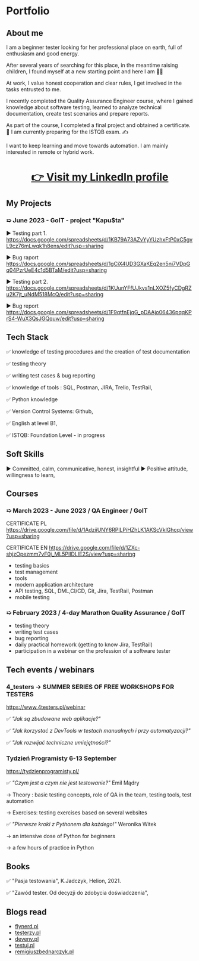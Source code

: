 # Portfolio

## About me
I am a beginner tester looking for her professional place on earth, full of enthusiasm and good energy. 

After several years of searching for this place, in the meantime raising children, I found myself at a new starting point and here I am 🎯😉

At work, I value honest cooperation and clear rules, I get involved in the tasks entrusted to me.

I recently completed the Quality Assurance Engineer course, where I gained knowledge about software testing, learned to analyze technical documentation, create test scenarios and prepare reports.

As part of the course, I completed a final project and obtained a certificate.💪
I am currently preparing for the ISTQB exam. ✍

I want to keep learning and move towards automation.
I am mainly interested in remote or hybrid work.


# <p align="center"><a href="https://https://www.linkedin.com/in/agnieszka-smolarczyk-40a505286" target="_blank">👉 Visit my <b>LinkedIn</b> profile</a></p>


## My Projects 
### &#10159; June 2023 - GoIT - project "Kapu$ta" ###
:arrow_forward: Testing part 1. https://docs.google.com/spreadsheets/d/1KB79A73AZvYyYUzhxFtP0xC5gvL9cz76mLwqk1h8ens/edit?usp=sharing 

:arrow_forward: Bug raport https://docs.google.com/spreadsheets/d/1gCiX4UD3GXaKEq2en5ni7VDpGq04PzrUeE4c1d5BTaM/edit?usp=sharing

:arrow_forward: Testing part 2. https://docs.google.com/spreadsheets/d/1KUunYFfUJkvs1nLXOZ5fyCDgRZu2K7jt_uNdM518McQ/edit?usp=sharing

:arrow_forward: Bug report https://docs.google.com/spreadsheets/d/1F9qtfnEjqG_pDAAjo06436pqqKPrS4-WuX3QsJGQquw/edit?usp=sharing 



## Tech Stack
✅ knowledge of testing procedures and the creation of test documentation 

✅ testing theory

✅ writing test cases & bug reporting

✅ knowledge of tools : SQL, Postman, JIRA, Trello, TestRail,

✅ Python knowledge

✅ Version Control Systems: Github,

✅ English at level B1,

✅ ISTQB: Foundation Level - in progress


## Soft Skills
:arrow_forward: 
Committed, 
calm, 
communicative,
honest, 
insightful
:arrow_forward: Positive attitude, willingness to learn, 

## Courses
### &#10159; March 2023 - June 2023 / QA Engineer / GoIT 
CERTIFICATE PL https://drive.google.com/file/d/1AdziiUNY6RPlLPiHZhLK1AKScVklGhcq/view?usp=sharing

CERTIFICATE EN https://drive.google.com/file/d/1ZXc-shjzOpezmm7vF0j_ML5PIlDLIE2S/view?usp=sharing

- testing basics
- test management
- tools
- modern application architecture
- API testing, SQL, DML,CI/CD, Git, Jira, TestRail, Postman 
- mobile testing


### &#10159; February 2023 / 4-day Marathon Quality Assurance / GoIT 
- testing theory
- writing test cases
- bug reporting
- daily practical homework (getting to know Jira, TestRail) 
- participation in a webinar on the profession of a software tester

## Tech events / webinars

### 4_testers -> SUMMER SERIES OF FREE WORKSHOPS FOR TESTERS
https://www.4testers.pl/webinar

✅ <i> "Jak są zbudowane web aplikacje?" </i>

✅ <i> "Jak korzystać z DevTools w testach manualnych i przy automatyzacji?" </i>

✅ <i> "Jak rozwijać techniczne umiejętności?" </i>



### Tydzień Programisty 6-13 September 
https://tydzienprogramisty.pl/

✅ <i> "Czym jest a czym nie jest testowanie?" </i>  Emil Mądry

-> Theory : basic testing concepts, role of QA in the team, testing tools, test automation

-> Exercises: testing exercises based on several websites

✅ <i>"Pierwsze kroki z Pythonem dla każdego!"  </i> Weronika Witek

-> an intensive dose of Python for beginners

-> a few hours of practice in Python


## Books
✅ "Pasja testowania", K.Jadczyk, Helion, 2021.

✅ "Zawód tester. Od decyzji do zdobycia doświadczenia", 

## Blogs read

* [flynerd.pl](https://www.flynerd.pl)
* [testerzy.pl](http://testerzy.pl)
* [devenv.pl](https://devenv.pl/)
* [testuj.pl](https://testuj.pl)
* [remigiuszbednarczyk.pl](https://remigiuszbednarczyk.pl)




